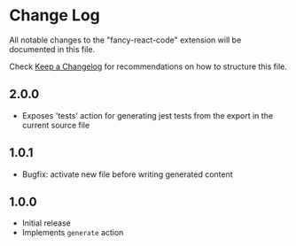 # Change Log
All notable changes to the "fancy-react-code" extension will be documented in this file.

Check [Keep a Changelog](http://keepachangelog.com/) for recommendations on how to structure this file.

## 2.0.0
- Exposes 'tests' action for generating jest tests from the export in the current source file
## 1.0.1
- Bugfix: activate new file before writing generated content
## 1.0.0
- Initial release
- Implements `generate` action
